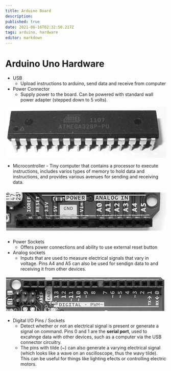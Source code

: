 ```yaml
---
title: Arduino Board
description: 
published: true
date: 2021-06-16T02:32:50.217Z
tags: arduino, hardware
editor: markdown
---
```


# Arduino Uno Hardware
* USB
	* Upload instructions to arduino, send data and receive from computer
* Power Connector
	* Supply power to the board. Can be powered with standard wall power adapter (stepped down to 5 volts).
  
![microcontroller.png](/microcontroller.png)
* Microcontroller - Tiny computer that contains a processor to execute instructions, includes varios types of memory to hold data and instructions, and provides various avenues for sending and receiving data.

![poweranalogsockets.png](/poweranalogsockets.png)
* Power Sockets
	* Offers power connections and ability to use external reset button
* Analog sockets
	* Inputs that are used to measure electrical signals that vary in voltage. Pins A4 and A5 can also be used for sendign data to and receiving it from other devices. 

![digital_sockets.png](/digital_sockets.png)
* Digital I/O Pins / Sockets
	* Detect whether or not an electrical signal is present or generate a signal on command. Pins 0 and 1 are the **serial port**, used to excahnge data with other devices, such as a computer via the USB connector circuitry. 
  * The pins with tilde (~) can also generate a varying electrical signal (which looks like a wave on an oscilloscope, thus the wavy tilde). This can be useful for things like lighting efects or controlling electric motors.
  
